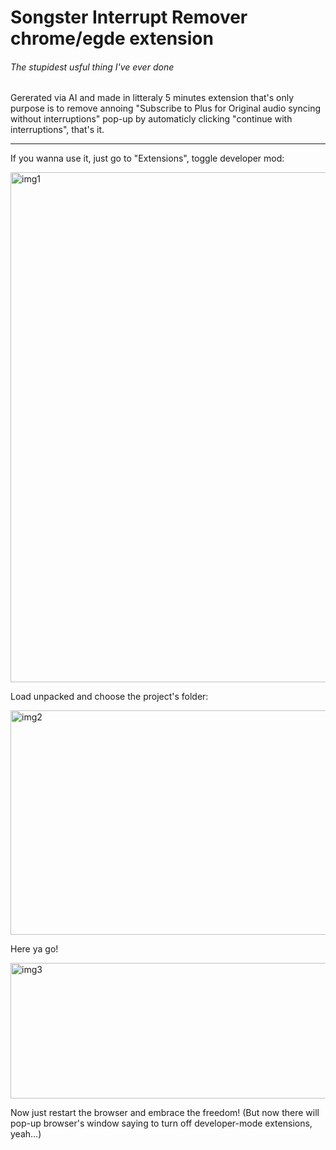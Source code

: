 # Songster Interrupt Remover chrome/egde extension
###### The stupidest usful thing I've ever done
Gererated via AI and made in litteraly 5 minutes extension that's only purpose is to remove annoing "Subscribe to Plus for Original audio syncing without interruptions" pop-up by automaticly clicking "continue with interruptions", that's it.

---
If you wanna use it, just go to "Extensions", toggle developer mod:

<img width="1312" height="816" alt="img1" src="https://github.com/user-attachments/assets/d02cc126-7042-4c4c-b3fb-c4afff64ae9e" />

Load unpacked and choose the project's folder:

<img width="908" height="359" alt="img2" src="https://github.com/user-attachments/assets/4caf5cb3-2b21-4f50-938b-2220e724e4ca" />

Here ya go!

<img width="874" height="217" alt="img3" src="https://github.com/user-attachments/assets/f42b8395-65ca-4e21-92e4-f1951afc7096" />

Now just restart the browser and embrace the freedom! (But now there will pop-up browser's window saying to turn off developer-mode extensions, yeah...)
